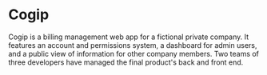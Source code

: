 # Cogip

Cogip is a billing management web app for a fictional private company. It features an account and permissions system, a dashboard for admin users, and a public view of information for other company members. Two teams of three developers have managed the final product's back and front end. 
